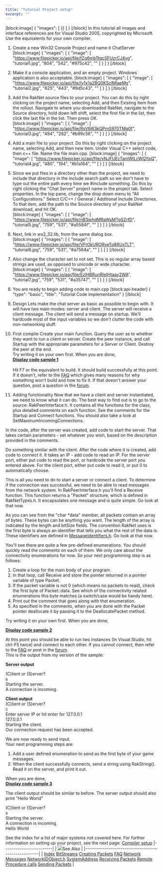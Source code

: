 ```yaml
---
title: "Tutorial Project setup"
excerpt: ""
---
```

[block:image]
{
  "images": [
    {}
  ]
}
[/block]
In this tutorial all images and interface references are for Visual Studio 2005, copyrighted by Microsoft. Use the equivalents for your own compiler.  

1.  Create a new Win32 Console Project and name it ChatServer  
[block:image]
{
  "images": [
    {
      "image": [
        "https://www.filepicker.io/api/file/fZq6mbTtqcSFUzrCJ4vg",
        "tutorial1.jpg",
        "804",
        "542",
        "#975c42",
        ""
      ]
    }
  ]
}
[/block]
2.  Make it a console application, and an empty project. Windows application is also acceptable. 
[block:image]
{
  "images": [
    {
      "image": [
        "https://www.filepicker.io/api/file/Iy1x1a2BQ0KSclMlaeMg",
        "tutorial2.jpg",
        "625",
        "443",
        "#9d5c43",
        ""
      ]
    }
  ]
}
[/block]
3.  Add the RakNet source files to your project. You can do this by right clicking on the project name, selecting Add, and then Existing Item from the rollout. Navigate to where you downloaded RakNet, navigate to the Source directory, hold down left shift, select the first file in the list, then click the last file in the list. Then press OK.  
[block:image]
{
  "images": [
    {
      "image": [
        "https://www.filepicker.io/api/file/RsV6i63kQPmS970TMq0f",
        "tutorial3.jpg",
        "494",
        "262",
        "#b99c56",
        ""
      ]
    }
  ]
}
[/block]
4.  Add a main file to your project. Do this by right clicking on the project name, selecting Add, and then new item. Under Visual C++ select code, then c++ file. Name the file main.cpp.
[block:image]
{
  "images": [
    {
      "image": [
        "https://www.filepicker.io/api/file/vNJFUEcTaniWtLcWQYpQ",
        "tutorial4.jpg",
        "480",
        "194",
        "#b1a164",
        ""
      ]
    }
  ]
}
[/block]
5.  Since we put files in a directory other than the project, we need to include that directory in the include search path so we don't have to type out the entire path every time we #include something. Do this by right clicking the "Chat Server" project name in the project tab. Select properties. In the top pane, change the drop down menu to "All Configurations." Select C/C++ / General / Additional Include Directories. To that item, add the path to the Source directory of your RakNet download, and hit OK.  
[block:image]
{
  "images": [
    {
      "image": [
        "https://www.filepicker.io/api/file/nB3iphdMRaWsMTgSZrfD",
        "tutorial5.jpg",
        "759",
        "531",
        "#a5584f",
        ""
      ]
    }
  ]
}
[/block]
6.  Next, link in ws2_32.lib, from the same dialog box.  
[block:image]
{
  "images": [
    {
      "image": [
        "https://www.filepicker.io/api/file/VFtOkURORyeTq8RUxTLT",
        "tutorial6.jpg",
        "759",
        "531",
        "#a7564a",
        ""
      ]
    }
  ]
}
[/block]
7.  Also change the character set to not set. This is so regular array based strings are used, as opposed to unicode or wide character.
[block:image]
{
  "images": [
    {
      "image": [
        "https://www.filepicker.io/api/file/EzlHBRunRIeIHtaay2WA",
        "tutorial7.jpg",
        "759",
        "531",
        "#a35747",
        ""
      ]
    }
  ]
}
[/block]
8.  You are ready to begin adding code to main.cpp
[block:api-header]
{
  "type": "basic",
  "title": "Tutorial Code implementation"
}
[/block]
1. Design
Lets make the chat server as basic as possible to begin with. It will have two main modes: server and client. The server will receive a client message. The client will send a message on startup. We'll hardcode most of the input variables so we don't clutter the code with non-networking stuff.

2. First compile
Create your main function. Query the user as to whether they want to run a client or server. Create the peer instance, and call Startup with the appropriate parameters for a Server or Client. Destroy the peer at the end.<br />Try writing it on your own first. When you are done,<br /> <strong><a href="tutorialsample1.html">Display code sample 1</a></strong><br /><br /> Hit F7 or the equivalent to build. It should build successfully at this point. If it doesn't, refer to the <a href="faq.html">FAQ</a> which gives many reasons for why something won't build and how to fix it. If that doesn't answer your question, post a question in the <a href="http://www.jenkinssoftware.com/forum">forum</a>.</td>


3. Adding functionality
Now that we have a client and server instantiated, we need to know what it can do. The best way to find out is to go to the source: RakPeerInterface.h. It contains all the functions for the class, plus detailed comments on each function. See the comments for the Startup and Connect functions. You should also take a look at SetMaximumIncomingConnections.  

In the code, after the server was created, add code to start the server. That takes certain parameters - set whatever you wish, based on the description provided in the comments.  

Do something similar with the client. After the code where it is created, add code to connect it. It takes an IP - add code to read an IP. For the server port, either put code to read the port, or hardcode the server port you entered above. For the client port, either put code to read it, or put 0 to automatically choose.  

This is all you need to do to start a server or connect a client. To determine if the connection was successful, we need to be able to read messages from the network system. In RakPeerInterface.h you'll find a Receive function. This function returns a "Packet" structure, which is defined in RakNetTypes.h. It encapsulates one message and is quite simple. Go look at that now.  

As you can see from the "char *data" member, all packets contain an array of bytes. These bytes can be anything you want. The length of the array is indicated by the length and bitSize fields. The convention RakNet uses is the first byte is always an identifier that tells you what the rest of the data is. These identifiers are defined in [MessageIdentifiers.h](networkmessages.html). Go look at that now.  

You'll see there are quite a few pre-defined enumerations. You should quickly read the comments on each of them. We only care about the connectivity enumerations for now. So your next programming step is as follows:

1.  Create a loop for the main body of your program.
2.  In that loop, call Receive and store the pointer returned in a pointer variable of type Packet.
3.  If the packet variable is not 0 (which means no packets to read), check the first byte of Packet::data. See which of the connectivity related enumerations this byte matches (a switch/case would be handy here).
4.  Print out the comment that goes along with that enumeration.
5.  As specified in the comments, when you are done with the Packet pointer deallocate it by passing it to the DeallocatePacket method.

Try writing it on your own first. When you are done,  

**[Display code sample 2](tutorialsample2.html)**  

At this point you should be able to run two instances (In Visual Studio, hit ctrl-F5 twice) and connect to each other. If you cannot connect, then refer to the [FAQ](faq.html) or post in the [forum](http://www.jenkinssoftware.com/forum).  
This is the output from my version of the sample:  

**Server output**  

(C)lient or (S)erver?  
s  
Starting the server.  
A connection is incoming.  

**Client output**  
(C)lient or (S)erver?  
c  
Enter server IP or hit enter for 127.0.0.1  
127.0.0.1  
Starting the client.  
Our connection request has been accepted.  

We are now ready to send input.  
Your next programming steps are:

1.  Add a user defined enumeration to send as the first byte of your game messages.
2.  When the client successfully connects, send a string using RakString(). Read it on the server, and print it out.

When you are done,  
**[Display code sample 3](tutorialsample3.html)**  

The client output should be similar to before. The server output should also print "Hello World"  

(C)lient or (S)erver?  
s  
Starting the server.  
A connection is incoming.  
Hello World  

See the index for a list of major systems not covered here. For further information on setting up your project, see the next page: [Compiler setup](compilersetup.html) |-------------------------| | ![](spacer.gif)See Also | |------------------------------------------------------| | [Index](index.html) [BitStreams](bitstreams.html) [Creating Packets](creatingpackets.html) [FAQ](faq.html) [Network Messages](networkmessages.html) [NetworkIDObject.h](networkidobject.html) [SystemAddress](systemaddresses.html) [Receiving Packets](receivingpackets.html) [Remote Procedure calls](remoteprocedurecalls.html) [Sending Packets](sendingpackets.html) |